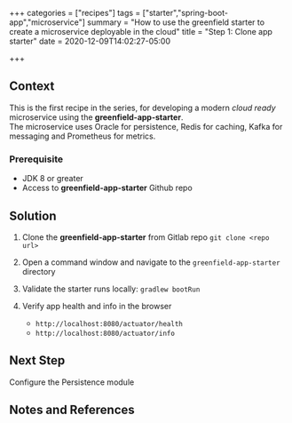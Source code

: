 +++
categories = ["recipes"]
tags = ["starter","spring-boot-app","microservice"]
summary = "How to use the greenfield starter to create a microservice deployable in the cloud"
title = "Step 1: Clone app starter"
date = 2020-12-09T14:02:27-05:00

+++

## Context
This is the first recipe in the series, for developing a modern _cloud ready_ microservice using the **greenfield-app-starter**.  
The microservice uses Oracle for persistence, Redis for caching, Kafka for messaging and Prometheus for metrics. 

### Prerequisite

- JDK 8 or greater
- Access to **greenfield-app-starter** Github repo

## Solution

1. Clone the **greenfield-app-starter** from Gitlab repo `git clone <repo url>`
   
1. Open a command window and navigate to the `greenfield-app-starter` directory
   
1. Validate the starter runs locally: `gradlew bootRun`
   
1. Verify app health and info in the browser 
   
   - `http://localhost:8080/actuator/health`  
   - `http://localhost:8080/actuator/info`  

## Next Step
Configure the Persistence module

## Notes and References

